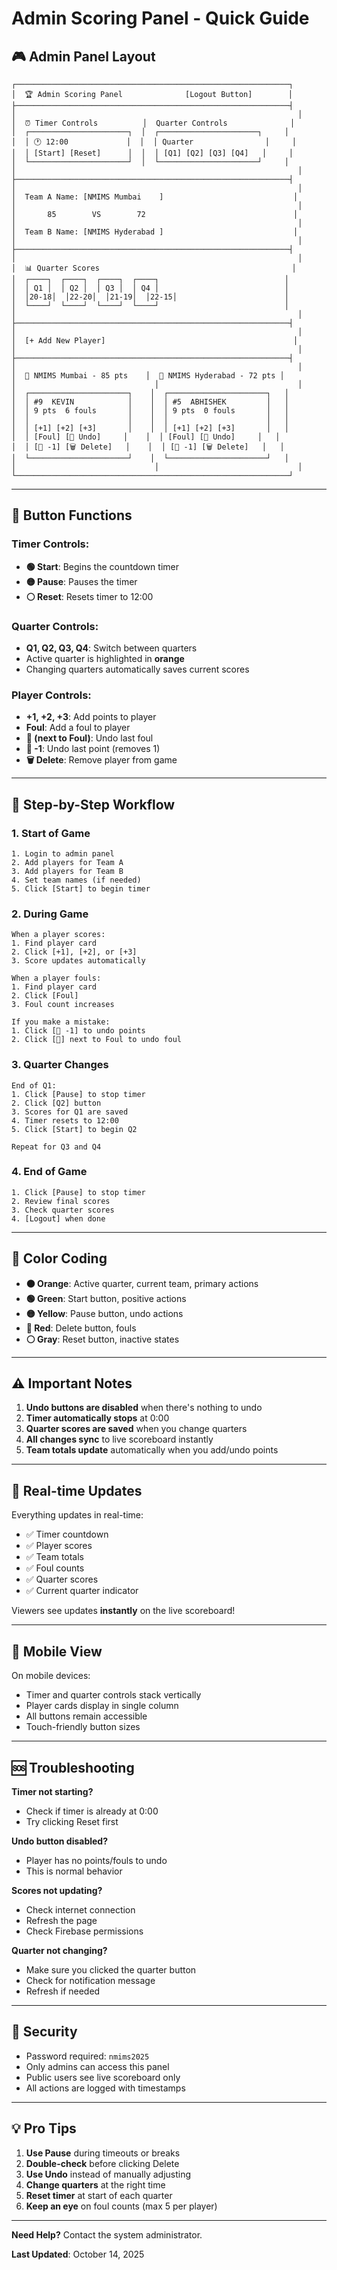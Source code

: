 # Admin Scoring Panel - Quick Guide

## 🎮 Admin Panel Layout

```
┌─────────────────────────────────────────────────────────────┐
│  🏆 Admin Scoring Panel              [Logout Button]        │
├─────────────────────────────────────────────────────────────┤
│                                                               │
│  ⏰ Timer Controls          │  Quarter Controls              │
│  ┌──────────────────────┐  │  ┌──────────────────────┐     │
│  │ 🕐 12:00             │  │  │ Quarter                │     │
│  │ [Start] [Reset]      │  │  │ [Q1] [Q2] [Q3] [Q4]   │     │
│  └──────────────────────┘  │  └──────────────────────┘     │
│                                                               │
├─────────────────────────────────────────────────────────────┤
│                                                               │
│  Team A Name: [NMIMS Mumbai    ]                             │
│                                                               │
│       85        VS        72                                 │
│                                                               │
│  Team B Name: [NMIMS Hyderabad ]                             │
│                                                               │
├─────────────────────────────────────────────────────────────┤
│                                                               │
│  📊 Quarter Scores                                           │
│  ┌────┐  ┌────┐  ┌────┐  ┌────┐                            │
│  │ Q1 │  │ Q2 │  │ Q3 │  │ Q4 │                            │
│  │20-18│  │22-20│  │21-19│  │22-15│                        │
│  └────┘  └────┘  └────┘  └────┘                            │
│                                                               │
├─────────────────────────────────────────────────────────────┤
│                                                               │
│  [+ Add New Player]                                          │
│                                                               │
├─────────────────────────────────────────────────────────────┤
│                                                               │
│  👥 NMIMS Mumbai - 85 pts    │  👥 NMIMS Hyderabad - 72 pts │
│                               │                               │
│  ┌──────────────────────┐    │  ┌──────────────────────┐   │
│  │ #9  KEVIN            │    │  │ #5  ABHISHEK         │   │
│  │ 9 pts  6 fouls       │    │  │ 9 pts  0 fouls       │   │
│  │                      │    │  │                      │   │
│  │ [+1] [+2] [+3]       │    │  │ [+1] [+2] [+3]       │   │
│  │ [Foul] [🔄 Undo]     │    │  │ [Foul] [🔄 Undo]     │   │
│  │ [🔄 -1] [🗑️ Delete]   │    │  │ [🔄 -1] [🗑️ Delete]   │   │
│  └──────────────────────┘    │  └──────────────────────┘   │
│                               │                               │
└─────────────────────────────────────────────────────────────┘
```

---

## 🎯 Button Functions

### Timer Controls:
- **🟢 Start**: Begins the countdown timer
- **🟡 Pause**: Pauses the timer
- **⚪ Reset**: Resets timer to 12:00

### Quarter Controls:
- **Q1, Q2, Q3, Q4**: Switch between quarters
- Active quarter is highlighted in **orange**
- Changing quarters automatically saves current scores

### Player Controls:
- **+1, +2, +3**: Add points to player
- **Foul**: Add a foul to player
- **🔄 (next to Foul)**: Undo last foul
- **🔄 -1**: Undo last point (removes 1)
- **🗑️ Delete**: Remove player from game

---

## 📝 Step-by-Step Workflow

### 1. Start of Game
```
1. Login to admin panel
2. Add players for Team A
3. Add players for Team B
4. Set team names (if needed)
5. Click [Start] to begin timer
```

### 2. During Game
```
When a player scores:
1. Find player card
2. Click [+1], [+2], or [+3]
3. Score updates automatically

When a player fouls:
1. Find player card
2. Click [Foul]
3. Foul count increases

If you make a mistake:
1. Click [🔄 -1] to undo points
2. Click [🔄] next to Foul to undo foul
```

### 3. Quarter Changes
```
End of Q1:
1. Click [Pause] to stop timer
2. Click [Q2] button
3. Scores for Q1 are saved
4. Timer resets to 12:00
5. Click [Start] to begin Q2

Repeat for Q3 and Q4
```

### 4. End of Game
```
1. Click [Pause] to stop timer
2. Review final scores
3. Check quarter scores
4. [Logout] when done
```

---

## 🎨 Color Coding

- **🟠 Orange**: Active quarter, current team, primary actions
- **🟢 Green**: Start button, positive actions
- **🟡 Yellow**: Pause button, undo actions
- **🔴 Red**: Delete button, fouls
- **⚪ Gray**: Reset button, inactive states

---

## ⚠️ Important Notes

1. **Undo buttons are disabled** when there's nothing to undo
2. **Timer automatically stops** at 0:00
3. **Quarter scores are saved** when you change quarters
4. **All changes sync** to live scoreboard instantly
5. **Team totals update** automatically when you add/undo points

---

## 🔄 Real-time Updates

Everything updates in real-time:
- ✅ Timer countdown
- ✅ Player scores
- ✅ Team totals
- ✅ Foul counts
- ✅ Quarter scores
- ✅ Current quarter indicator

Viewers see updates **instantly** on the live scoreboard!

---

## 📱 Mobile View

On mobile devices:
- Timer and quarter controls stack vertically
- Player cards display in single column
- All buttons remain accessible
- Touch-friendly button sizes

---

## 🆘 Troubleshooting

**Timer not starting?**
- Check if timer is already at 0:00
- Try clicking Reset first

**Undo button disabled?**
- Player has no points/fouls to undo
- This is normal behavior

**Scores not updating?**
- Check internet connection
- Refresh the page
- Check Firebase permissions

**Quarter not changing?**
- Make sure you clicked the quarter button
- Check for notification message
- Refresh if needed

---

## 🔐 Security

- Password required: `nmims2025`
- Only admins can access this panel
- Public users see live scoreboard only
- All actions are logged with timestamps

---

## 💡 Pro Tips

1. **Use Pause** during timeouts or breaks
2. **Double-check** before clicking Delete
3. **Use Undo** instead of manually adjusting
4. **Change quarters** at the right time
5. **Reset timer** at start of each quarter
6. **Keep an eye** on foul counts (max 5 per player)

---

**Need Help?** Contact the system administrator.

**Last Updated**: October 14, 2025
